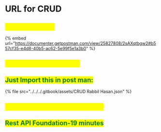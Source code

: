 # URL for CRUD

## <mark style="color:yellow;">From Hasan vey</mark>

{% embed url="https://documenter.getpostman.com/view/25827808/2sAXqtbgw2#b557cf35-e4d8-40b5-ac62-5e99f5e1a3b0" %}

## <mark style="color:yellow;">From Rabil Hasan Rupon</mark>



## <mark style="color:green;">Just Import this in post man:</mark>

{% file src="../../../.gitbook/assets/CRUD Rabbil Hasan.json" %}



## _<mark style="color:yellow;">Task Manager API রয়েছে এই ভিডিওতে</mark>_

## <mark style="color:green;">Rest API Foundation-19 minutes</mark>
